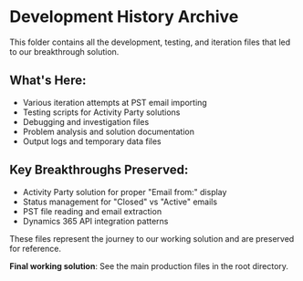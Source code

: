 # Development History Archive

This folder contains all the development, testing, and iteration files that led to our breakthrough solution.

## What's Here:
- Various iteration attempts at PST email importing
- Testing scripts for Activity Party solutions
- Debugging and investigation files  
- Problem analysis and solution documentation
- Output logs and temporary data files

## Key Breakthroughs Preserved:
- Activity Party solution for proper "Email from:" display
- Status management for "Closed" vs "Active" emails
- PST file reading and email extraction
- Dynamics 365 API integration patterns

These files represent the journey to our working solution and are preserved for reference.

**Final working solution**: See the main production files in the root directory. 